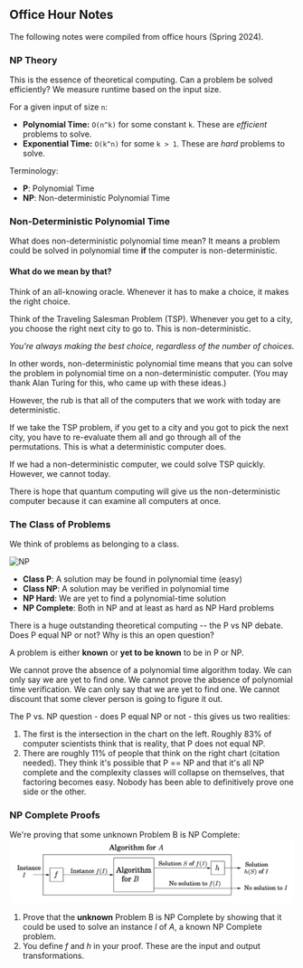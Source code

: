 ## Office Hour Notes
The following notes were compiled from office hours (Spring 2024).

### NP Theory
This is the essence of theoretical computing. Can a problem be solved efficiently?  We measure runtime based on the input size.

For a given input of size `n`: 
* **Polynomial Time:** `O(n^k)` for some constant `k`. These are _efficient_ problems to solve.
* **Exponential Time:** `O(k^n)` for some `k > 1`. These are _hard_ problems to solve.

Terminology:
* **P**: Polynomial Time
* **NP**: Non-deterministic Polynomial Time

### Non-Deterministic Polynomial Time
What does non-deterministic polynomial time mean? 
It means a problem could be solved in polynomial time **if** the computer is non-deterministic.

#### What do we mean by that? 
Think of an all-knowing oracle. Whenever it has to make a choice, it makes the right choice.

Think of the Traveling Salesman Problem (TSP). Whenever you get to a city, you choose the right next city to go to. This is non-deterministic. 

_You're always making the best choice, regardless of the number of choices._

In other words, non-deterministic polynomial time means that you can solve the problem in polynomial time on a non-deterministic computer. (You may thank Alan Turing for this, who came up with these ideas.) 

However, the rub is that all of the computers that we work with today are deterministic. 

If we take the TSP problem, if you get to a city and you got to pick the next city, you have to re-evaluate them all and go through all of the permutations. This is what a deterministic computer does. 

If we had a non-deterministic computer, we could solve TSP quickly. However, we cannot today. 

There is hope that quantum computing will give us the non-deterministic computer because it can examine all computers at once. 

### The Class of Problems
We think of problems as belonging to a class. 

![NP](https://upload.wikimedia.org/wikipedia/commons/thumb/a/a0/P_np_np-complete_np-hard.svg/600px-P_np_np-complete_np-hard.svg.png)

* **Class P**: A solution may be found in polynomial time (easy)
* **Class NP**: A solution may be verified in polynomial time
* **NP Hard**: We are yet to find a polynomial-time solution
* **NP Complete**: Both in NP and at least as hard as NP Hard problems

There is a huge outstanding theoretical computing -- the P vs NP debate. Does P equal NP or not? Why is this an open question? 

A problem is either **known** or **yet to be known** to be in P or NP.

We cannot prove the absence of a polynomial time algorithm today. We can only say we are yet to find one. We cannot prove the absence of polynomial time verification. We can only say that we are yet to find one. We cannot discount that some clever person is going to figure it out. 

The P vs. NP question - does P equal NP or not - this gives us two realities:
1. The first is the intersection in the chart on the left. Roughly 83% of computer scientists think that is reality, that P does not equal NP. 
2. There are roughly 11% of people that think on the right chart (citation needed). They think it's possible that P == NP and that it's all NP complete and the complexity classes will collapse on themselves, that factoring becomes easy. 
Nobody has been able to definitively prove one side or the other. 

### NP Complete Proofs
We're proving that some unknown Problem B is NP Complete:
![npc.png](imgs/npc.png)
1. Prove that the **unknown** Problem B is NP Complete by showing that it could be used to solve an instance _I_ of _A_, a known NP Complete problem.
2. You define _f_ and _h_ in your proof. These are the input and output transformations.

